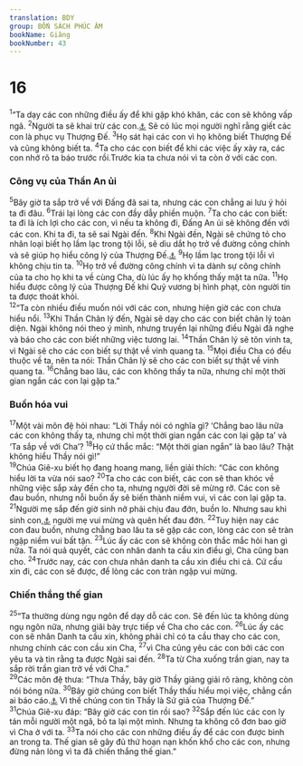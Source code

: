 ```yaml
---
translation: BDY
group: BỐN SÁCH PHÚC ÂM
bookName: Giăng 
bookNumber: 43
---
```


<div class="title"><h1>16</h1></div>
<span class="verse gi_16_1"><sup>1</sup>“Ta dạy các con những điều ấy để khi gặp khó khăn, các con sẽ không vấp ngã. </span>
<span class="verse gi_16_2"><sup>2</sup>Người ta sẽ khai trừ các con.<a href="#" data-toggle="tooltip" data-placement="bottom" title="Nt đuổi các con khỏi hội trường">⚓</a> Sẽ có lúc mọi người nghĩ rằng giết các con là phục vụ Thượng Đế. </span>
<span class="verse gi_16_3"><sup>3</sup>Họ sát hại các con vì họ không biết Thượng Đế và cũng không biết ta. </span>
<span class="verse gi_16_4"><sup>4</sup>Ta cho các con biết để khi các việc ấy xảy ra, các con nhớ rõ ta báo trước rồi.Trước kia ta chưa nói vì ta còn ở với các con.</span>
<div class="title"><h3>Công vụ của Thần An ủi</h3></div>
<span class="verse gi_16_5"><sup>5</sup>Bây giờ ta sắp trở về với Đấng đã sai ta, nhưng các con chẳng ai lưu ý hỏi ta đi đâu. </span>
<span class="verse gi_16_6"><sup>6</sup>Trái lại lòng các con đầy dẫy phiền muộn. </span>
<span class="verse gi_16_7"><sup>7</sup>Ta cho các con biết: ta đi là ích lợi cho các con, vì nếu ta không đi, Đấng An ủi sẽ không đến với các con. Khi ta đi, ta sẽ sai Ngài đến. </span>
<span class="verse gi_16_8"><sup>8</sup>Khi Ngài đến, Ngài sẽ chứng tỏ cho nhân loại biết họ lầm lạc trong tội lỗi, sẽ dìu dắt họ trở về đường công chính và sẽ giúp họ hiểu công lý của Thượng Đế.<a href="#" data-toggle="tooltip" data-placement="bottom" title="Nt Ngài sẽ thuyết phục thế gian về tội lỗi, sự công chính và sự xét xử">⚓</a> </span>
<span class="verse gi_16_9"><sup>9</sup>Họ lầm lạc trong tội lỗi vì không chịu tin ta. </span>
<span class="verse gi_16_10"><sup>10</sup>Họ trở về đường công chính vì ta dành sự công chính của ta cho họ khi ta về cùng Cha, dù lúc ấy họ khống thấy mặt ta nữa. </span>
<span class="verse gi_16_11"><sup>11</sup>Họ hiểu được công lý của Thượng Đế khi Quỷ vương bị hình phạt, còn người tin ta được thoát khỏi.<br/></span>
<span class="verse gi_16_12"><sup>12</sup>“Ta còn nhiều điều muốn nói với các con, nhưng hiện giờ các con chưa hiểu nổi. </span>
<span class="verse gi_16_13"><sup>13</sup>Khi Thần Chân lý đến, Ngài sẽ dạy cho các con biết chân lý toàn diện. Ngài không nói theo ý mình, nhưng truyền lại những điều Ngài đã nghe và báo cho các con biết những việc tương lai. </span>
<span class="verse gi_16_14"><sup>14</sup>Thần Chân lý sẽ tôn vinh ta, vì Ngài sẽ cho các con biết sự thật về vinh quang ta.</span>
<span class="verse gi_16_15"><sup>15</sup>Mọi điều Cha có đều thuộc về ta, nên ta nói: Thần Chân lý sẽ cho các con biết sự thật về vinh quang ta. </span>
<span class="verse gi_16_16"><sup>16</sup>Chẳng bao lâu, các con không thấy ta nữa, nhưng chỉ một thời gian ngắn các con lại gặp ta.”</span>
<div class="title"><h3>Buồn hóa vui</h3></div>
<span class="verse gi_16_17"><sup>17</sup>Một vài môn đệ hỏi nhau: “Lời Thầy nói có nghĩa gì? ‘Chẳng bao lâu nữa các con không thấy ta, nhưng chỉ một thời gian ngắn các con lại gặp ta’ và ‘Ta sắp về với Cha’? </span>
<span class="verse gi_16_18"><sup>18</sup>Họ cứ thắc mắc: “Một thời gian ngắn” là bao lâu? Thật không hiểu Thầy nói gì!”<br/></span>
<span class="verse gi_16_19"><sup>19</sup>Chúa Giê-xu biết họ đang hoang mang, liền giải thích: “Các con không hiểu lời ta vừa nói sao? </span>
<span class="verse gi_16_20"><sup>20</sup>Ta cho các con biết, các con sẽ than khóc về những việc sắp xảy đến cho ta, nhưng ngựời đời sẽ mừng rỡ. Các con sẽ đau buồn, nhưng nỗi buồn ấy sẽ biến thành niềm vui, vì các con lại gặp ta. </span>
<span class="verse gi_16_21"><sup>21</sup>Người mẹ sắp đến giờ sinh nở phải chịu đau đớn, buồn lo. Nhưng sau khi sinh con,<a href="#" data-toggle="tooltip" data-placement="bottom" title="Nt sinh ra một người trên thế giới">⚓</a> người mẹ vui mừng và quên hết đau đớn. </span>
<span class="verse gi_16_22"><sup>22</sup>Tuy hiện nay các con đau buồn, nhưng chẳng bao lâu ta sẽ gặp các con, lòng các con sẽ tràn ngập niềm vui bất tận. </span>
<span class="verse gi_16_23"><sup>23</sup>Lúc ấy các con sẽ không còn thắc mắc hỏi han gì nữa. Ta nói quả quyết, các con nhân danh ta cầu xin điều gì, Cha cũng ban cho. </span>
<span class="verse gi_16_24"><sup>24</sup>Trước nay, các con chưa nhân danh ta cầu xin điều chi cả. Cứ cầu xin đi, các con sẽ được, để lòng các con tràn ngập vui mừng.</span>
<div class="title"><h3>Chiến thắng thế gian</h3></div>
<span class="verse gi_16_25"><sup>25</sup>“Ta thường dùng ngụ ngôn để dạy dỗ các con. Sẽ đến lúc ta không dùng ngụ ngôn nữa, nhưng giãi bày trực tiếp về Cha cho các con.</span>
<span class="verse gi_16_26"><sup>26</sup>Lúc ấy các con sẽ nhân Danh ta cầu xin, không phải chỉ có ta cầu thay cho các con, nhưng chính các con cầu xin Cha, </span>
<span class="verse gi_16_27"><sup>27</sup>vì Cha cũng yêu các con bởi các con yêu ta và tin rằng ta được Ngài sai đến. </span>
<span class="verse gi_16_28"><sup>28</sup>Ta từ Cha xuống trần gian, nay ta sắp rời trần gian trở về với Cha.”<br/></span>
<span class="verse gi_16_29"><sup>29</sup>Các môn đệ thưa: “Thưa Thầy, bây giờ Thầy giảng giải rõ ràng, không còn nói bóng nữa. </span>
<span class="verse gi_16_30"><sup>30</sup>Bây giờ chúng con biết Thầy thấu hiểu mọi việc, chẳng cần ai báo cáo.<a href="#" data-toggle="tooltip" data-placement="bottom" title="Nt hỏi">⚓</a> Vì thế chúng con tin Thầy là Sứ giả của Thượng Đế.”<br/></span>
<span class="verse gi_16_31"><sup>31</sup>Chúa Giê-xu đáp: “Bây giờ các con tin rồi sao? </span>
<span class="verse gi_16_32"><sup>32</sup>Sắp đến lúc các con ly tán mỗi người một ngã, bỏ ta lại một mình. Nhưng ta không cô đơn bao giờ vì Cha ở với ta. </span>
<span class="verse gi_16_33"><sup>33</sup>Ta nói cho các con những điều ấy để các con được bình an trong ta. Thế gian sẽ gây đủ thứ hoạn nạn khốn khổ cho các con, nhưng đừng nản lòng vì ta đã chiến thắng thế gian.”</span>
